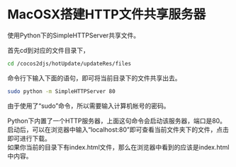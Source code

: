 # MacOSX搭建HTTP文件共享服务器

使用Python下的SimpleHTTPServer共享文件。

首先cd到对应的文件目录下，

```bash
cd /cocos2djs/hotUpdate/updateRes/files 
```

命令行下输入下面的语句，即可将当前目录下的文件共享出去。
```bash
sudo python -m SimpleHTTPServer 80   
``` 

由于使用了“sudo”命令，所以需要输入计算机帐号的密码。

Python下内置了一个HTTP服务器，上面这句命令会启动该服务器，端口是80。  
启动后，可以在浏览器中输入“localhost:80”即可查看当前文件夹下的文件，点击即可进行下载。  
如果你当前的目录下有index.html文件，那么在浏览器中看到的应该是index.html中内容。  